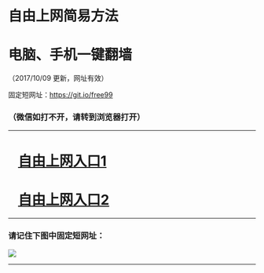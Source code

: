 ﻿# 自由上网简易方法

# 电脑、手机一键翻墙

（2017/10/09 更新，网址有效）

固定短网址：https://git.io/free99

### （微信如打不开，请转到浏览器打开）


***





# &nbsp;&nbsp; <a href="http://ft107703576.fwq-tz-1001.info/fwqtz01.html?t=100900113461 " target="_blank">自由上网入口1</a>
# &nbsp;&nbsp; <a href="http://ft1600715086.fwq-tz-1002.info/fwqtz02.html?t=10090016246 " target="_blank">自由上网入口2</a>
***

### 请记住下图中固定短网址：

<img src="https://s3-us-west-2.amazonaws.com/fwq-1001/yjfq-20170905okok.png" /> 


***

